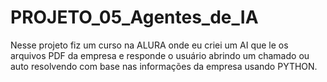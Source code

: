 # PROJETO_05_Agentes_de_IA
Nesse projeto fiz um curso na ALURA onde eu criei um AI que le os arquivos PDF da empresa e responde o usuário abrindo um chamado ou auto resolvendo com base nas informações da empresa usando PYTHON.
